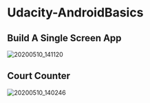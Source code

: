 # Udacity-AndroidBasics

## Build A Single Screen App
![20200510_141120](https://user-images.githubusercontent.com/46567673/81496428-431ec200-92d5-11ea-9be7-13339c6bd5ba.gif)


## Court Counter
![20200510_140246](https://user-images.githubusercontent.com/46567673/81496345-af4cf600-92d4-11ea-8723-47ba6babbec7.gif)
